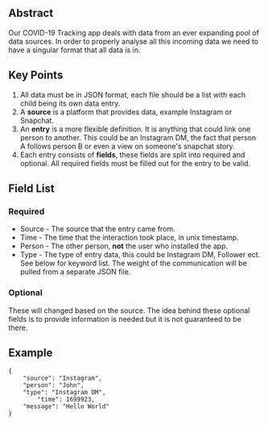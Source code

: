 ## Abstract
Our COVID-19 Tracking app deals with data from an ever expanding pool of data sources. In order to properly analyse all this incoming data we need to have a singular format that all data is in.

## Key Points
1. All data must be in JSON format, each file should be a list with each child being its own data entry.
2. A **source** is a platform that provides data, example Instagram or Snapchat.
3. An **entry** is a more flexible definition. It is anything that could link one person to another. This could be an Instagram DM, the fact that person A follows person B or even a view on someone's snapchat story.
4. Each entry consists of **fields**, these fields are split into required and optional. All required fields must be filled out for the entry to be valid.

## Field List
### Required
* Source - The source that the entry came from.
* Time - The time that the interaction took place, in unix timestamp.
* Person - The other person, **not** the user who installed the app.
* Type - The type of entry data, this could be Instagram DM, Follower ect. See below for keyword list. The weight of the communication will be pulled from a separate JSON file.

### Optional
These will changed based on the source.
The idea behind these optional fields is to provide information is needed but it is not guaranteed to be there.

## Example
~~~
{
	"source": "Instagram",
	"person": "John",
	"type": "Instagram DM",
    	"time": 1699923,
	"message": "Hello World"
}
~~~
